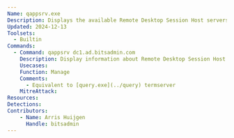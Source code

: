 ```yaml
---
Name: qappsrv.exe
Description: Displays the available Remote Desktop Session Host servers on the network
Updated: 2024-12-13
Toolsets:
  - Builtin
Commands:
  - Command: qappsrv dc1.ad.bitsadmin.com
    Description: Display information about Remote Desktop Session Host server
    Usecases:
    Function: Manage
    Comments:
      - Equivalent to [query.exe](../query) termserver
    MitreAttack:
Resources:
Detections:
Contributors:
    - Name: Arris Huijgen
      Handle: bitsadmin
---
```

